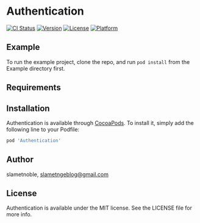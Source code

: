# Authentication

[![CI Status](https://img.shields.io/travis/slametnoble/Authentication.svg?style=flat)](https://travis-ci.org/slametnoble/Authentication)
[![Version](https://img.shields.io/cocoapods/v/Authentication.svg?style=flat)](https://cocoapods.org/pods/Authentication)
[![License](https://img.shields.io/cocoapods/l/Authentication.svg?style=flat)](https://cocoapods.org/pods/Authentication)
[![Platform](https://img.shields.io/cocoapods/p/Authentication.svg?style=flat)](https://cocoapods.org/pods/Authentication)

## Example

To run the example project, clone the repo, and run `pod install` from the Example directory first.

## Requirements

## Installation

Authentication is available through [CocoaPods](https://cocoapods.org). To install
it, simply add the following line to your Podfile:

```ruby
pod 'Authentication'
```

## Author

slametnoble, slametngeblog@gmail.com

## License

Authentication is available under the MIT license. See the LICENSE file for more info.
